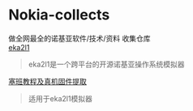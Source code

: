 # Nokia-collects
做全网最全的诺基亚软件/技术/资料 收集仓库 \
[eka2l1](https://github.com/EKA2L1/EKA2L1)
> eka2l1是一个跨平台的开源诺基亚操作系统模拟器
> 
[塞班教程及真机固件提取](https://www.bilibili.com/read/cv12672127?from=search&spm_id_from=333.337.0.0)
> 适用于eka2l1模拟器
